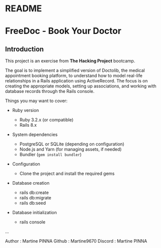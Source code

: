 # README

# FreeDoc - Book Your Doctor

## Introduction

This project is an exercise from **The Hacking Project** bootcamp.

The goal is to implement a simplified version of Doctolib, the medical appointment booking platform, to understand how to model real-life relationships in a Rails application using ActiveRecord. The focus is on creating the appropriate models, setting up associations, and working with database records through the Rails console.



Things you may want to cover:

* Ruby version
    - Ruby 3.2.x (or compatible)
    - Rails 8.x

* System dependencies
    - PostgreSQL or SQLite (depending on configuration)
    - Node.js and Yarn (for managing assets, if needed)
    - Bundler (`gem install bundler`)


* Configuration
    - Clone the project and install the required gems

* Database creation
    - rails db:create
    - rails db:migrate
    - rails db:seed

* Database initialization
    - rails console

...

Author : Martine PINNA
Github : Martine9670
Discord : Martine PINNA
